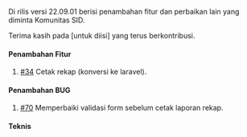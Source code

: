 Di rilis versi 22.09.01 berisi penambahan fitur dan perbaikan lain yang diminta Komunitas SID.

Terima kasih pada [untuk diisi] yang terus berkontribusi.

#### Penambahan Fitur

1. [#34](https://github.com/OpenSID/wiki-pbb/issues/34) Cetak rekap (konversi ke laravel).

#### Penambahan BUG

1. [#70](https://github.com/OpenSID/wiki-pbb/issues/70) Memperbaiki validasi form sebelum cetak laporan rekap.

#### Teknis
